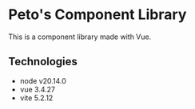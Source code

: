 # Peto's Component Library

This is a component library made with Vue.

## Technologies

- node v20.14.0
- vue 3.4.27
- vite 5.2.12